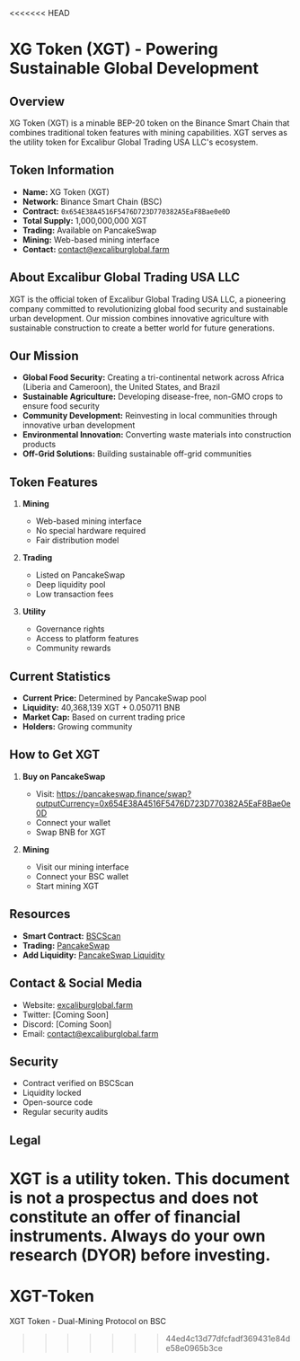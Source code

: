 <<<<<<< HEAD
# XG Token (XGT) - Powering Sustainable Global Development

## Overview
XG Token (XGT) is a minable BEP-20 token on the Binance Smart Chain that combines traditional token features with mining capabilities. XGT serves as the utility token for Excalibur Global Trading USA LLC's ecosystem.

## Token Information
- **Name:** XG Token (XGT)
- **Network:** Binance Smart Chain (BSC)
- **Contract:** `0x654E38A4516F5476D723D770382A5EaF8Bae0e0D`
- **Total Supply:** 1,000,000,000 XGT
- **Trading:** Available on PancakeSwap
- **Mining:** Web-based mining interface
- **Contact:** contact@excaliburglobal.farm

## About Excalibur Global Trading USA LLC
XGT is the official token of Excalibur Global Trading USA LLC, a pioneering company committed to revolutionizing global food security and sustainable urban development. Our mission combines innovative agriculture with sustainable construction to create a better world for future generations.

## Our Mission
- **Global Food Security:** Creating a tri-continental network across Africa (Liberia and Cameroon), the United States, and Brazil
- **Sustainable Agriculture:** Developing disease-free, non-GMO crops to ensure food security
- **Community Development:** Reinvesting in local communities through innovative urban development
- **Environmental Innovation:** Converting waste materials into construction products
- **Off-Grid Solutions:** Building sustainable off-grid communities

## Token Features
1. **Mining**
   - Web-based mining interface
   - No special hardware required
   - Fair distribution model

2. **Trading**
   - Listed on PancakeSwap
   - Deep liquidity pool
   - Low transaction fees

3. **Utility**
   - Governance rights
   - Access to platform features
   - Community rewards

## Current Statistics
- **Current Price:** Determined by PancakeSwap pool
- **Liquidity:** 40,368,139 XGT + 0.050711 BNB
- **Market Cap:** Based on current trading price
- **Holders:** Growing community

## How to Get XGT
1. **Buy on PancakeSwap**
   - Visit: https://pancakeswap.finance/swap?outputCurrency=0x654E38A4516F5476D723D770382A5EaF8Bae0e0D
   - Connect your wallet
   - Swap BNB for XGT

2. **Mining**
   - Visit our mining interface
   - Connect your BSC wallet
   - Start mining XGT

## Resources
- **Smart Contract:** [BSCScan](https://bscscan.com/token/0x654E38A4516F5476D723D770382A5EaF8Bae0e0D)
- **Trading:** [PancakeSwap](https://pancakeswap.finance/swap?outputCurrency=0x654E38A4516F5476D723D770382A5EaF8Bae0e0D)
- **Add Liquidity:** [PancakeSwap Liquidity](https://pancakeswap.finance/add/BNB/0x654E38A4516F5476D723D770382A5EaF8Bae0e0D)

## Contact & Social Media
- Website: [excaliburglobal.farm](https://excaliburglobal.farm)
- Twitter: [Coming Soon]
- Discord: [Coming Soon]
- Email: contact@excaliburglobal.farm

## Security
- Contract verified on BSCScan
- Liquidity locked
- Open-source code
- Regular security audits

## Legal
XGT is a utility token. This document is not a prospectus and does not constitute an offer of financial instruments. Always do your own research (DYOR) before investing.
=======
# XGT-Token
XGT Token - Dual-Mining Protocol on BSC
>>>>>>> 44ed4c13d77dfcfadf369431e84de58e0965b3ce
